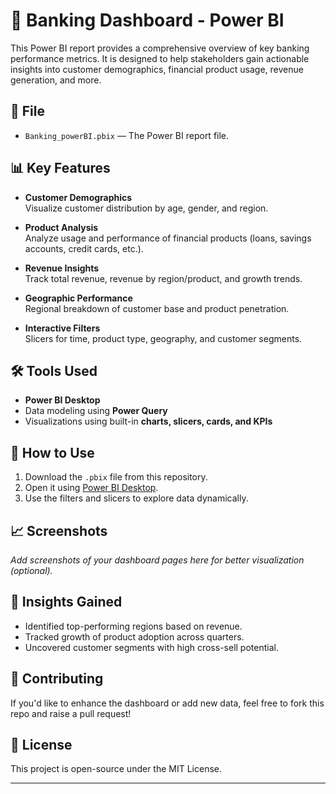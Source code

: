 # 🏦 Banking Dashboard - Power BI

This Power BI report provides a comprehensive overview of key banking performance metrics. It is designed to help stakeholders gain actionable insights into customer demographics, financial product usage, revenue generation, and more.

## 📁 File

- `Banking_powerBI.pbix` — The Power BI report file.

## 📊 Key Features

- **Customer Demographics**  
  Visualize customer distribution by age, gender, and region.

- **Product Analysis**  
  Analyze usage and performance of financial products (loans, savings accounts, credit cards, etc.).

- **Revenue Insights**  
  Track total revenue, revenue by region/product, and growth trends.

- **Geographic Performance**  
  Regional breakdown of customer base and product penetration.

- **Interactive Filters**  
  Slicers for time, product type, geography, and customer segments.

## 🛠 Tools Used

- **Power BI Desktop**
- Data modeling using **Power Query**
- Visualizations using built-in **charts, slicers, cards, and KPIs**

## 📌 How to Use

1. Download the `.pbix` file from this repository.
2. Open it using [Power BI Desktop](https://powerbi.microsoft.com/desktop/).
3. Use the filters and slicers to explore data dynamically.

## 📈 Screenshots

_Add screenshots of your dashboard pages here for better visualization (optional)._

## 🧠 Insights Gained

- Identified top-performing regions based on revenue.
- Tracked growth of product adoption across quarters.
- Uncovered customer segments with high cross-sell potential.

## 🤝 Contributing

If you'd like to enhance the dashboard or add new data, feel free to fork this repo and raise a pull request!

## 📄 License

This project is open-source under the MIT License.

---
